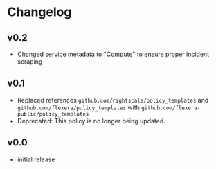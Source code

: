 # Changelog

## v0.2

- Changed service metadata to "Compute" to ensure proper incident scraping

## v0.1

- Replaced references `github.com/rightscale/policy_templates` and `github.com/flexera/policy_templates` with `github.com/flexera-public/policy_templates`
- Deprecated: This policy is no longer being updated.

## v0.0

- initial release
